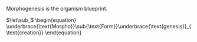 Morphogenesis is the organism blueprint.

$\let\sub_$
\begin{equation}
\underbrace{\text{Morpho}}\sub{\text{Form}}\underbrace{\text{genesis}}_{\text{creation}}
\end{equation}

